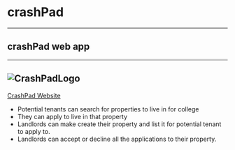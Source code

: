# crashPad 
----
## crashPad web app
----
![CrashPadLogo](/public/assets/Images/crashpad_logo_transparent.png)
----
[CrashPad Website](http://www.studentcrashpads.com/)

* Potential tenants can search for properties to live in for college
* They can apply to live in that property
* Landlords can make create their property and list it for potential tenant to apply to.
* Landlords can accept or decline all the applications to their property.


